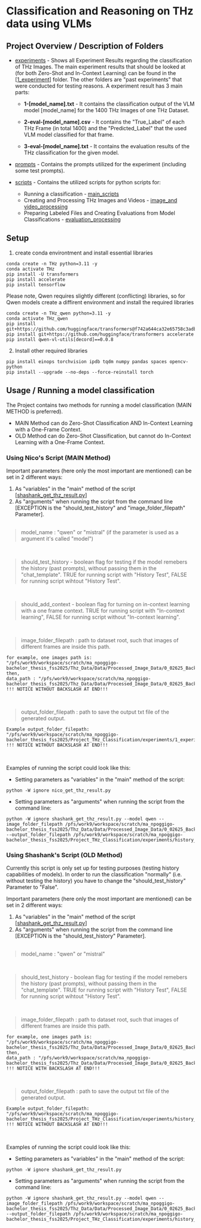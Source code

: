 # Classification and Reasoning on THz data using VLMs

## Project Overview / Description of Folders
* [experiments](https://github.com/Nicolas-Poggi/Project_THz_Classification/tree/main/experiments) - Shows all Experiment Results regarding the classification of THz Images. The main experiment results that should be looked at (for both Zero-Shot and In-Context Learning) can be found in the [[1_experiment](https://github.com/Nicolas-Poggi/Project_THz_Classification/tree/main/experiments/1_experiment)] folder. The other folders are "past experiments" that were conducted for testing reasons. A experiment result has 3 main parts:
  * **1-[model_name].txt** - It contains the classification output of the VLM model [model_name] for the 1400 THz Images of one THz Dataset.

  * **2-eval-[model_name].csv** - It  contains the "True_Label" of each THz Frame (in total 1400) and the "Predicted_Label" that the used VLM model classified for that frame.

  * **3-eval-[model_name].txt** - It contains the evaluation results of the THz classification for the given model.  

* [prompts](https://github.com/Nicolas-Poggi/Project_THz_Classification/tree/main/prompts) - Contains the prompts utilized for the experiment (including some test prompts).
  
* [scripts](https://github.com/Nicolas-Poggi/Project_THz_Classification/tree/main/scripts) - Contains the utilized scripts for python scripts for:
  * Running a classification - [main_scripts](https://github.com/Nicolas-Poggi/Project_THz_Classification/tree/main/scripts/main_scripts)
  * Creating and Processing THz Images and Videos - [image_and video_processing](https://github.com/Nicolas-Poggi/Project_THz_Classification/tree/main/scripts/image_and_video_processing)
  * Preparing Labeled Files and Creating Evaluations from Model Classifications  - [evaluation_processing](https://github.com/Nicolas-Poggi/Project_THz_Classification/tree/main/scripts/evaluation_processing)


## Setup

1. create conda environtment and install essential libraries

```
conda create -n THz python=3.11 -y
conda activate THz
pip install -U transformers
pip install accelerate
pip install tensorflow
```

Please note, Qwen requires slightly different (conflicting) libraries, so for Qwen models create a diffirent environment and install the required libraries

```
conda create -n THz_qwen python=3.11 -y
conda activate THz_qwen
pip install git+https://github.com/huggingface/transformers@f742a644ca32e65758c3adb36225aef1731bd2a8
pip install git+https://github.com/huggingface/transformers accelerate
pip install qwen-vl-utils[decord]==0.0.8
```

2. Install other required libraries

```
pip install einops torchvision ipdb tqdm numpy pandas spaces opencv-python
pip install --upgrade --no-deps --force-reinstall torch
```


## Usage / Running a model classification
The Project contains two methods for running a model classification (MAIN METHOD is preferred). 
* MAIN Method can do Zero-Shot Classification AND In-Context Learning with a One-Frame Context.
* OLD Method can do Zero-Shot Classification, but cannot do In-Context Learning with a One-Frame Context.

### Using Nico's Script (MAIN Method)

Important parameters (here only the most important are mentioned) can be set in 2 different ways:
1. As "variables" in the "main" method of the script [[shashank_get_thz_result.py](https://github.com/Nicolas-Poggi/Project_THz_Classification/blob/main/scripts/main_scripts/shashank_get_thz_result.py)]
2. As "arguments" when running the script from the command line [EXCEPTION is the "should_test_history" and "image_folder_filepath" Parameter].
<br><br>

> model_name : "qwen" or "mistral"  (if the parameter is used as a argument it's called "model")
<br>

> should_test_history - boolean flag for testing if the model remebers the history (past prompts), without passing them in the "chat_template". TRUE for running script with "History Test", FALSE for running script wihtout "History Test".
<br>

> should_add_context  - boolean flag for turning on in-context learning with a one frame context. TRUE for running script with "In-context learning", FALSE for running script without "In-context learning". 
<br>

> image_folder_filepath : path to dataset root, such that images of different frames are inside this path.
```
for example, one images path is: "/pfs/work9/workspace/scratch/ma_npoggigo-bachelor_thesis_fss2025/Thz_Data/Data/Processed_Image_Data/0_02625_Backside_Softmax/combined_images/depth_image_layer_0001.png"
then,
data_path : "/pfs/work9/workspace/scratch/ma_npoggigo-bachelor_thesis_fss2025/Thz_Data/Data/Processed_Image_Data/0_02625_Backside_Softmax/combined_images"
!!! NOTICE WITHOUT BACKSLASH AT END!!!
```
<br>

> output_folder_filepath : path to save the output txt file of the generated output.
```
Example output_folder_filepath: "/pfs/work9/workspace/scratch/ma_npoggigo-bachelor_thesis_fss2025/Project_THz_Classification/experiments/1_experiment/0_zero_shot"
!!! NOTICE WITHOUT BACKSLASH AT END!!!
```
<br>

Examples of running the script could look like this:
* Setting parameters as "variables" in the "main" method of the script:
```
python -W ignore nico_get_thz_result.py
```

* Setting parameters as "arguments" when running the script from the command line:
```
python -W ignore shashank_get_thz_result.py --model qwen --image_folder_filepath /pfs/work9/workspace/scratch/ma_npoggigo-bachelor_thesis_fss2025/Thz_Data/Data/Processed_Image_Data/0_02625_Backside_Softmax/ --output_folder_filepath /pfs/work9/workspace/scratch/ma_npoggigo-bachelor_thesis_fss2025/Project_THz_Classification/experiments/history_test/shashank_results
```


### Using Shashank's Script (OLD Method) 

Currently this script is only set up for testing purposes (testing history capabilities of models). In order to run the classification "normally" (i.e. without testing the history) you have to change the "should_test_history" Parameter to "False". 

Important parameters (here only the most important are mentioned) can be set in 2 different ways:
1. As "variables" in the "main" method of the script [[shashank_get_thz_result.py](https://github.com/Nicolas-Poggi/Project_THz_Classification/blob/main/scripts/main_scripts/shashank_get_thz_result.py)]
2. As "arguments" when running the script from the command line [EXCEPTION is the "should_test_history" Parameter].
<br><br>

> model_name : "qwen" or "mistral"
<br>

> should_test_history - boolean flag for testing if the model remebers the history (past prompts), without passing them in the "chat_template". TRUE for running script with "History Test", FALSE for running script wihtout "History Test".
<br>

> image_folder_filepath : path to dataset root, such that images of different frames are inside this path.
```
for example, one images path is: "/pfs/work9/workspace/scratch/ma_npoggigo-bachelor_thesis_fss2025/Thz_Data/Data/Processed_Image_Data/0_02625_Backside_Softmax/depth_image_layer_0001.png"
then,
data_path : "/pfs/work9/workspace/scratch/ma_npoggigo-bachelor_thesis_fss2025/Thz_Data/Data/Processed_Image_Data/0_02625_Backside_Softmax/"
!!! NOTICE WITH BACKSLASH AT END!!!
```
<br>

> output_folder_filepath : path to save the output txt file of the generated output.
```
Example output_folder_filepath: "/pfs/work9/workspace/scratch/ma_npoggigo-bachelor_thesis_fss2025/Project_THz_Classification/experiments/history_test/shashank_results"
!!! NOTICE WITHOUT BACKSLASH AT END!!!
```
<br>

Examples of running the script could look like this:
* Setting parameters as "variables" in the "main" method of the script:
```
python -W ignore shashank_get_thz_result.py
```

* Setting parameters as "arguments" when running the script from the command line:
```
python -W ignore shashank_get_thz_result.py --model qwen --image_folder_filepath /pfs/work9/workspace/scratch/ma_npoggigo-bachelor_thesis_fss2025/Thz_Data/Data/Processed_Image_Data/0_02625_Backside_Softmax/ --output_folder_filepath /pfs/work9/workspace/scratch/ma_npoggigo-bachelor_thesis_fss2025/Project_THz_Classification/experiments/history_test/shashank_results
```
